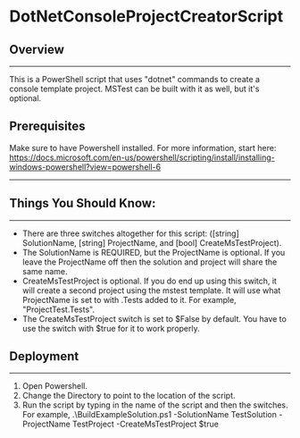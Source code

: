 # DotNetConsoleProjectCreatorScript

## Overview
* * *
This is a PowerShell script that uses "dotnet" commands to create a console template project. MSTest can be built with it as well, but it's optional.

## Prerequisites
Make sure to have Powershell installed. For more information, start here: https://docs.microsoft.com/en-us/powershell/scripting/install/installing-windows-powershell?view=powershell-6
* * *

## Things You Should Know:
* * *

- There are three switches altogether for this script: ([string] SolutionName, [string] ProjectName, and [bool] CreateMsTestProject).
- The SolutionName is REQUIRED, but the ProjectName is optional. If you leave the ProjectName off then the solution and project will share the same name.
- CreateMsTestProject is optional. If you do end up using this switch, it will create a second project using the mstest template. It will use what ProjectName is set to with .Tests added to it. For example, "ProjectTest.Tests".
- The CreateMsTestProject switch is set to $False by default. You have to use the switch with $true for it to work properly.

## Deployment
* * * 

1. Open Powershell.
2. Change the Directory to point to the location of the script.
3. Run the script by typing in the name of the script and then the switches.
  For example, .\BuildExampleSolution.ps1 -SolutionName TestSolution -ProjectName TestProject -CreateMsTestProject $true
